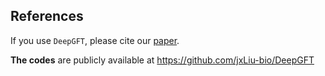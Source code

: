 ## References

If you use ```DeepGFT```, please cite our [paper](https://genomebiology.biomedcentral.com/articles/10.1186/s13059-025-03631-5).


**The codes** are publicly available at <https://github.com/jxLiu-bio/DeepGFT>

